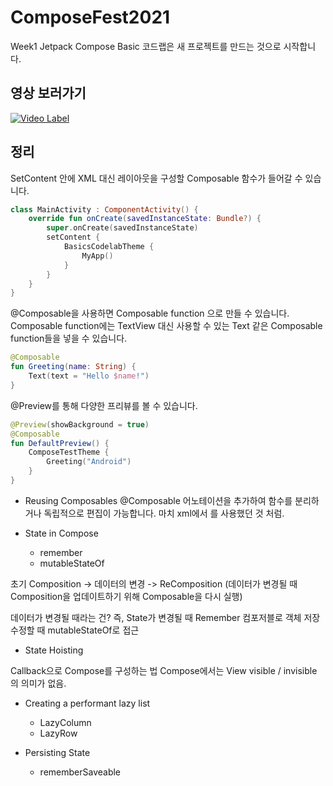# ComposeFest2021

Week1 Jetpack Compose Basic 코드랩은 새 프로젝트를 만드는 것으로 시작합니다.

## 영상 보러가기 
[![Video Label](https://img.youtube.com/vi/eN0vjXBoJMI/0.jpg)](https://youtu.be/eN0vjXBoJMI)

## 정리

SetContent 안에 XML 대신 레이아웃을 구성할 Composable 함수가 들어갈 수 있습니다.

```kotlin
class MainActivity : ComponentActivity() {
    override fun onCreate(savedInstanceState: Bundle?) {
        super.onCreate(savedInstanceState)
        setContent {
            BasicsCodelabTheme {
                MyApp()
            }
        }
    }
}
```

@Composable을 사용하면 Composable function 으로 만들 수 있습니다.
Composable function에는 TextView 대신 사용할 수 있는 Text 같은 Composable function들을 넣을 수 있습니다.

```kotlin
@Composable
fun Greeting(name: String) {
    Text(text = "Hello $name!")
}
```

@Preview를 통해 다양한 프리뷰를 볼 수 있습니다.
```kotlin
@Preview(showBackground = true)
@Composable
fun DefaultPreview() {
    ComposeTestTheme {
        Greeting("Android")
    }
}
```

- Reusing Composables 
@Composable 어노테이션을 추가하여 함수를 분리하거나 독립적으로 편집이 가능합니다.
마치 xml에서 <include>를 사용했던 것 처럼.
  
- State in Compose
    - remember
    - mutableStateOf
    
초기 Composition 
-> 데이터의 변경
-> ReComposition
(데이터가 변경될 때 Composition을 업데이트하기 위해 Composable을 다시 실행)

데이터가 변경될 때라는 건?
즉, State<T>가 변경될 때
Remember 컴포저블로 객체 저장
수정할 때 mutableStateOf<T>로 접근

- State Hoisting

Callback으로 Compose를 구성하는 법
Compose에서는 View visible / invisible 의 의미가 없음.

- Creating a performant lazy list
  - LazyColumn
  - LazyRow
  
- Persisting State
  - rememberSaveable